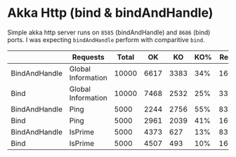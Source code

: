 # Akka Http (bind & bindAndHandle) 

Simple akka http server runs on `8585` (bindAndHandle) and `8686` (bind) ports. I was expecting `bindAndHandle` perform with comparitive `bind`.

|                                        |Requests          |Total  |  OK   |  KO   |KO%|Req.Sec|Min|50th |75th |95th |99th |Max    |Mean |StdDiv|
|----------------------------------------|------------------|-------|-------|-------|---|-------|---|-----|-----|-----|-----|-------|-----|------|
|BindAndHandle                           |Global Information|10000  |6617   |3383   |34%|166.667|0  |163  |10005|27264|36294|51389  |5903 |9271  |
|Bind                                    |Global Information|10000  |7468   |2532   |25%|333.333|0  |560  |5033 |10671|17003|24333  |3036 |4369  |
|BindAndHandle                           |Ping              |5000   |2244   |2756   |55%|83.333 |3  |8520 |16880|32187|36568|51389  |10297|10537 |
|Bind                                    |Ping              |5000   |2961   |2039   |41%|166.667|2  |2440 |10008|12871|17618|24333  |4805 |4817  |
|BindAndHandle                           |IsPrime           |5000   |4373   |627    |13%|83.333 |0  |5    |120  |10283|24268|49177  |1508 |4718  |
|Bind                                    |IsPrime           |5000   |4507   |493    |10%|166.667|0  |10   |507  |9577 |12927|20949  |1266 |2951  |